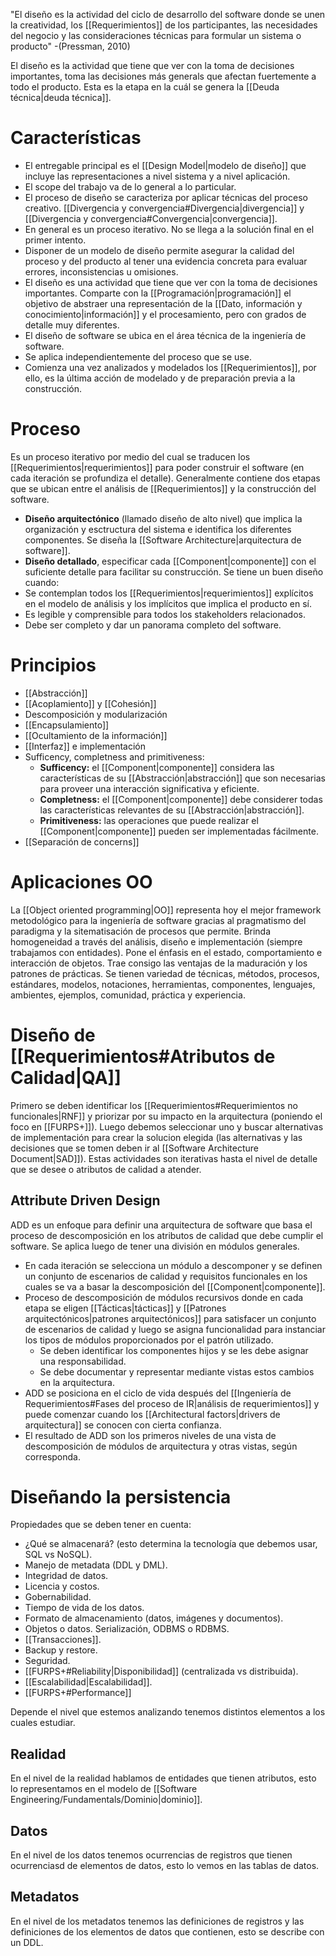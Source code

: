 "El diseño es la actividad del ciclo de desarrollo del software donde se unen la creatividad, los [[Requerimientos]] de los participantes, las necesidades del negocio y las consideraciones técnicas para formular un sistema o producto" -(Pressman, 2010)

El diseño es la actividad que tiene que ver con la toma de decisiones importantes, toma las decisiones más generals que afectan fuertemente a todo el producto. Esta es la etapa en la cuál se genera la [[Deuda técnica|deuda técnica]].

# Características
- El entregable principal es el [[Design Model|modelo de diseño]] que incluye las representaciones a nivel sistema y a nivel aplicación.
- El scope del trabajo va de lo general a lo particular.
- El proceso de diseño se caracteriza por aplicar técnicas del proceso creativo. [[Divergencia y convergencia#Divergencia|divergencia]] y [[Divergencia y convergencia#Convergencia|convergencia]].
- En general es un proceso iterativo. No se llega a la solución final en el primer intento.
- Disponer de un modelo de diseño permite asegurar la calidad del proceso y del producto al tener una evidencia concreta para evaluar errores, inconsistencias u omisiones.
- El diseño es una actividad que tiene que ver con la toma de decisiones importantes. Comparte con la [[Programación|programación]] el objetivo de abstraer una representación de la [[Dato, información y conocimiento|información]] y el procesamiento, pero con grados de detalle muy diferentes.
- El diseño de software se ubica en el área técnica de la ingeniería de software.
- Se aplica independientemente del proceso que se use.
- Comienza una vez analizados y modelados los [[Requerimientos]], por ello, es la última acción de modelado y de preparación previa a la construcción.

# Proceso
Es un proceso iterativo por medio del cual se traducen los [[Requerimientos|requerimientos]] para poder construir el software (en cada iteración se profundiza el detalle). Generalmente contiene dos etapas que se ubican entre el análisis de [[Requerimientos]] y la construcción del software.
- **Diseño arquitectónico** (llamado diseño de alto nivel) que implica la organización y esctructura del sistema e identifica los diferentes componentes. Se diseña la [[Software Architecture|arquitectura de software]].
- **Diseño detallado**, especificar cada [[Component|componente]] con el suficiente detalle para facilitar su construcción.
Se tiene un buen diseño cuando:
- Se contemplan todos los [[Requerimientos|requerimientos]] explícitos en el modelo de análisis y los implícitos que implica el producto en sí.
- Es legible y comprensible para todos los stakeholders relacionados.
- Debe ser completo y dar un panorama completo del software.

# Principios
- [[Abstracción]]
- [[Acoplamiento]] y [[Cohesión]]
- Descomposición y modularización
- [[Encapsulamiento]]
- [[Ocultamiento de la información]]
- [[Interfaz]] e implementación
- Sufficency, completness and primitiveness:
	- **Sufficency:** el [[Component|componente]] considera las características de su [[Abstracción|abstracción]] que son necesarias para proveer una interacción significativa y eficiente.
	- **Completness:** el [[Component|componente]] debe considerer todas las características relevantes de su [[Abstracción|abstracción]].
	- **Primitiveness:** las operaciones que puede realizar el [[Component|componente]] pueden ser implementadas fácilmente.
- [[Separación de concerns]]

# Aplicaciones OO
La [[Object oriented programming|OO]] representa hoy el mejor framework metodológico para la ingeniería de software gracias al pragmatismo del paradigma y la sitematisación de procesos que permite. Brinda homogeneidad a través del análisis, diseño e implementación (siempre trabajamos con entidades). Pone el énfasis en el estado, comportamiento e interacción de objetos. Trae consigo las ventajas de la maduración y los patrones de prácticas. Se tienen variedad de técnicas, métodos, procesos, estándares, modelos, notaciones, herramientas, componentes, lenguajes, ambientes, ejemplos, comunidad, práctica y experiencia.

# Diseño de [[Requerimientos#Atributos de Calidad|QA]]
Primero se deben identificar los [[Requerimientos#Requerimientos no funcionales|RNF]] y priorizar por su impacto en la arquitectura (poniendo el foco en [[FURPS+]]). Luego debemos seleccionar uno y buscar alternativas de implementación para crear la solucion elegida (las alternativas y las decisiones que se tomen deben ir al [[Software Architecture Document|SAD]]). Estas actividades son iterativas hasta el nivel de detalle que se desee o atributos de calidad a atender.

## Attribute Driven Design
ADD es un enfoque para definir una arquitectura de software que basa el proceso de descomposición en los atributos de calidad que debe cumplir el software. Se aplica luego de tener una división en módulos generales.
- En cada iteración se selecciona un módulo a descomponer y se definen un conjunto de escenarios de calidad y requisitos funcionales en los cuales se va a basar la descomposición del [[Component|componente]].
- Proceso de descomposición de módulos recursivos donde en cada etapa se eligen [[Tácticas|tácticas]] y [[Patrones arquitectónicos|patrones arquitectónicos]] para satisfacer un conjunto de escenarios de calidad y luego se asigna funcionalidad para instanciar los tipos de módulos proporcionados por el patrón utilizado.
	- Se deben identificar los componentes hijos y se les debe asignar una responsabilidad.
	- Se debe documentar y representar mediante vistas estos cambios en la arquitectura.
- ADD se posiciona en el ciclo de vida después del [[Ingeniería de Requerimientos#Fases del proceso de IR|análisis de requerimientos]] y puede comenzar cuando los [[Architectural factors|drivers de arquitectura]] se conocen con cierta confianza.
- El resultado de ADD son los primeros niveles de una vista de descomposición de módulos de arquitectura y otras vistas, según corresponda.

# Diseñando la persistencia
Propiedades que se deben tener en cuenta:
- ¿Qué se almacenará? (esto determina la tecnología que debemos usar, SQL vs NoSQL).
- Manejo de metadata (DDL y DML).
- Integridad de datos.
- Licencia y costos.
- Gobernabilidad.
- Tiempo de vida de los datos.
- Formato de almacenamiento (datos, imágenes y documentos).
- Objetos o datos. Serialización, ODBMS o RDBMS.
- [[Transacciones]].
- Backup y restore.
- Seguridad.
- [[FURPS+#Reliability|Disponibilidad]] (centralizada vs distribuida).
- [[Escalabilidad|Escalabilidad]].
- [[FURPS+#Performance]]

Depende el nivel que estemos analizando tenemos distintos elementos a los cuales estudiar.

## Realidad
En el nivel de la realidad hablamos de entidades que tienen atributos, esto lo representamos en el modelo de [[Software Engineering/Fundamentals/Dominio|dominio]].

## Datos
En el nivel de los datos tenemos ocurrencias de registros que tienen ocurrenciasd de elementos de datos, esto lo vemos en las tablas de datos.

## Metadatos
En el nivel de los metadatos tenemos las definiciones de registros y las definiciones de los elementos de datos que contienen, esto se describe con un DDL.